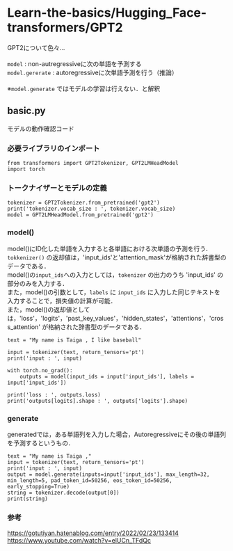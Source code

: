 # Learn-the-basics/Hugging_Face-transformers/GPT2
GPT2について色々...<br>
<br>
`model` : non-autregressiveに次の単語を予測する<br>
`model.gererate` : autoregressiveに次単語予測を行う（推論）<br>
<br>
※`model.generate` ではモデルの学習は行えない．と解釈<br>


## basic.py
モデルの動作確認コード
### 必要ライブラリのインポート
```
from transformers import GPT2Tokenizer, GPT2LMHeadModel
import torch
```
### トークナイザーとモデルの定義
```
tokenizer = GPT2Tokenizer.from_pretrained('gpt2')
print('tokenizer.vocab_size : ', tokenizer.vocab_size)
model = GPT2LMHeadModel.from_pretrained('gpt2')
```
### model()
model()にID化した単語を入力すると各単語における次単語の予測を行う．<br>
```tokkenizer()``` の返却値は，'input_ids'と'attention_mask'が格納された辞書型のデータである．<br>
model()の```input_ids```への入力としては，`tokenizer` の出力のうち 'input_ids' の部分のみを入力する．<br>
また，model()の引数として，```labels``` に ```input_ids``` に入力した同じテキストを入力することで，損失値の計算が可能．<br>
また，model()の返却値としては，'loss'，'logits'，'past_key_values'，'hidden_states'，'attentions'，'cross_attention' が格納された辞書型のデータである．

```
text = "My name is Taiga , I like baseball"

input = tokenizer(text, return_tensors='pt')
print('input : ', input)

with torch.no_grad():
    outputs = model(input_ids = input['input_ids'], labels = input['input_ids'])

print('loss : ', outputs.loss)
print('outputs[logits].shape : ', outputs['logits'].shape)
```

### generate
generatedでは，ある単語列を入力した場合，Autoregressiveにその後の単語列を予測するというもの．
```
text = "My name is Taiga ,"
input = tokenizer(text, return_tensors='pt')
print('input : ', input)
output = model.generate(inputs=input['input_ids'], max_length=32, min_length=5, pad_token_id=50256, eos_token_id=50256, early_stopping=True)
string = tokenizer.decode(output[0])
print(string)
```

### 参考
https://gotutiyan.hatenablog.com/entry/2022/02/23/133414<br>
https://www.youtube.com/watch?v=elUCn_TFdQc

